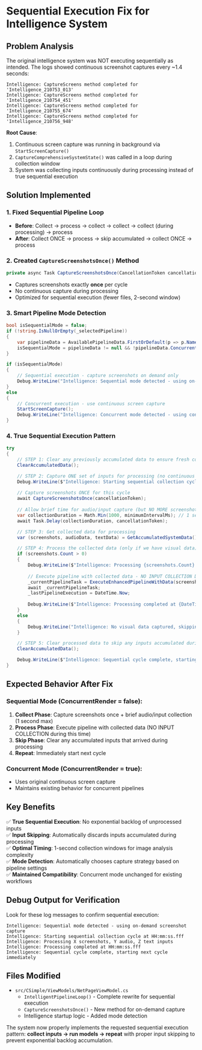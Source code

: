 # Sequential Execution Fix for Intelligence System

## Problem Analysis
The original intelligence system was NOT executing sequentially as intended. The logs showed continuous screenshot captures every ~1.4 seconds:

```
Intelligence: CaptureScreens method completed for 'Intelligence_210753_013'
Intelligence: CaptureScreens method completed for 'Intelligence_210754_451' 
Intelligence: CaptureScreens method completed for 'Intelligence_210755_674'
Intelligence: CaptureScreens method completed for 'Intelligence_210756_948'
```

**Root Cause**: 
1. Continuous screen capture was running in background via `StartScreenCapture()`
2. `CaptureComprehensiveSystemState()` was called in a loop during collection window
3. System was collecting inputs continuously during processing instead of true sequential execution

## Solution Implemented

### 1. **Fixed Sequential Pipeline Loop**
- **Before**: Collect → process → collect → collect → collect (during processing) → process
- **After**: Collect ONCE → process → skip accumulated → collect ONCE → process

### 2. **Created `CaptureScreenshotsOnce()` Method**
```csharp
private async Task CaptureScreenshotsOnce(CancellationToken cancellationToken)
```
- Captures screenshots exactly **once** per cycle
- No continuous capture during processing
- Optimized for sequential execution (fewer files, 2-second window)

### 3. **Smart Pipeline Mode Detection**
```csharp
bool isSequentialMode = false;
if (!string.IsNullOrEmpty(_selectedPipeline))
{
    var pipelineData = AvailablePipelineData.FirstOrDefault(p => p.Name == _selectedPipeline);
    isSequentialMode = pipelineData != null && !pipelineData.ConcurrentRender;
}

if (isSequentialMode)
{
    // Sequential execution - capture screenshots on demand only
    Debug.WriteLine("Intelligence: Sequential mode detected - using on-demand screenshot capture");
}
else
{
    // Concurrent execution - use continuous screen capture
    StartScreenCapture();
    Debug.WriteLine("Intelligence: Concurrent mode detected - using continuous screen capture");
}
```

### 4. **True Sequential Execution Pattern**
```csharp
try
{
    // STEP 1: Clear any previously accumulated data to ensure fresh collection
    ClearAccumulatedData();

    // STEP 2: Capture ONE set of inputs for processing (no continuous collection during processing)
    Debug.WriteLine($"Intelligence: Starting sequential collection cycle at {DateTime.Now:HH:mm:ss.fff}");
    
    // Capture screenshots ONCE for this cycle
    await CaptureScreenshotsOnce(cancellationToken);
    
    // Allow brief time for audio/input capture (but NO MORE screenshots during processing)
    var collectionDuration = Math.Min(1000, minimumIntervalMs); // 1 second max for sequential
    await Task.Delay(collectionDuration, cancellationToken);

    // STEP 3: Get collected data for processing
    var (screenshots, audioData, textData) = GetAccumulatedSystemData();

    // STEP 4: Process the collected data (only if we have visual data)
    if (screenshots.Count > 0)
    {
        Debug.WriteLine($"Intelligence: Processing {screenshots.Count} screenshots, {audioData.Count} audio, {textData.Count} text inputs");
        
        // Execute pipeline with collected data - NO INPUT COLLECTION DURING THIS TIME
        _currentPipelineTask = ExecuteEnhancedPipelineWithData(screenshots, audioData, textData, cancellationToken);
        await _currentPipelineTask;
        _lastPipelineExecution = DateTime.Now;
        
        Debug.WriteLine($"Intelligence: Processing completed at {DateTime.Now:HH:mm:ss.fff}");
    }
    else
    {
        Debug.WriteLine("Intelligence: No visual data captured, skipping processing");
    }

    // STEP 5: Clear processed data to skip any inputs accumulated during processing
    ClearAccumulatedData();

    Debug.WriteLine($"Intelligence: Sequential cycle complete, starting next cycle immediately");
}
```

## Expected Behavior After Fix

### Sequential Mode (ConcurrentRender = false):
1. **Collect Phase**: Capture screenshots once + brief audio/input collection (1 second max)
2. **Process Phase**: Execute pipeline with collected data (NO INPUT COLLECTION during this time)
3. **Skip Phase**: Clear any accumulated inputs that arrived during processing
4. **Repeat**: Immediately start next cycle

### Concurrent Mode (ConcurrentRender = true):
- Uses original continuous screen capture
- Maintains existing behavior for concurrent pipelines

## Key Benefits

✅ **True Sequential Execution**: No exponential backlog of unprocessed inputs  
✅ **Input Skipping**: Automatically discards inputs accumulated during processing  
✅ **Optimal Timing**: 1-second collection windows for image analysis complexity  
✅ **Mode Detection**: Automatically chooses capture strategy based on pipeline settings  
✅ **Maintained Compatibility**: Concurrent mode unchanged for existing workflows  

## Debug Output for Verification

Look for these log messages to confirm sequential execution:
```
Intelligence: Sequential mode detected - using on-demand screenshot capture
Intelligence: Starting sequential collection cycle at HH:mm:ss.fff
Intelligence: Processing X screenshots, Y audio, Z text inputs  
Intelligence: Processing completed at HH:mm:ss.fff
Intelligence: Sequential cycle complete, starting next cycle immediately
```

## Files Modified

- `src/CSimple/ViewModels/NetPageViewModel.cs`
  - `IntelligentPipelineLoop()` - Complete rewrite for sequential execution
  - `CaptureScreenshotsOnce()` - New method for on-demand capture
  - Intelligence startup logic - Added mode detection

The system now properly implements the requested sequential execution pattern: **collect inputs → run models → repeat** with proper input skipping to prevent exponential backlog accumulation.
